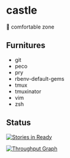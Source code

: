 # castle
:european_castle: comfortable zone

## Furnitures
* git
* peco
* pry
* rbenv-default-gems
* tmux
* tmuxinator
* vim
* zsh

## Status
[![Stories in Ready](https://badge.waffle.io/ngtk/castle.png?label=ready&title=Ready)](https://waffle.io/ngtk/castle)

[![Throughput Graph](https://graphs.waffle.io/ngtk/castle/throughput.svg)](https://waffle.io/ngtk/castle/metrics)
